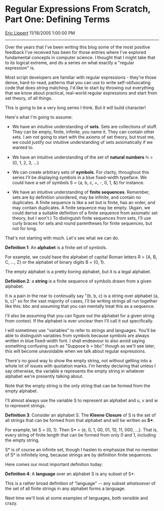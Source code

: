 <div id="page">

# Regular Expressions From Scratch, Part One: Defining Terms

[Eric Lippert](https://social.msdn.microsoft.com/profile/Eric%20Lippert) 11/18/2005 1:00:00 PM

-----

<div id="content">

<div class="mine">

Over the years that I've been writing this blog some of the most positive feedback I've received has been for those entries where I've explored fundamental concepts in computer science. I thought that I might take that to its logical extreme, and do a series on what exactly a "regular expression" is.

Most script developers are familiar with regular expressions - they're those dense, hard-to-read, patterns that you can use to write self-obfuscating code that does string matching. I'd like to start by throwing out everything that we know about practical, real-world regular expressions and start from set theory, of all things.

This is going to be a very long series I think. But it will build character\!

Here's what I'm going to assume:

  - We have an *intuitive* understanding of **sets**. Sets are collections of stuff. They can be empty, finite, infinite, you name it. They can contain other sets. I am not going to start with the axioms of set theory, but trust me, we could justify our intuitive understanding of sets axiomatically if we wanted to.

  - We have an intuitive understanding of the set of **natural numbers** ℕ = {0, 1, 2, 3, …}

  - We can create arbitrary sets of **symbols**. For clarity, throughout this series I'll be displaying symbols in a blue fixed-width typeface. We could have a set of symbols S = {<span class="code">a</span>, <span class="code">b</span>, <span class="code">c</span>, <span class="code">+</span>, <span class="code">-</span>, <span class="code">0</span>, <span class="code">1</span>, <span class="code">&</span>} for instance.

  - We have an intuitive understanding of **finite sequences**. Remember, sets are by definition unordered, may be infinite, and contain no duplicates. A finite sequence is like a set but is finite, has an order, and may contain duplicates. A finite sequence may be empty. (Again, we could derive a suitable definition of a finite sequence from axiomatic set theory, but I won't.) To distinguish finite sequences from sets, I'll use curly braces for sets and round parentheses for finite sequences, but not for long.

That's not starting with much. Let's see what we can do.

**Definition 1**: An **alphabet** is a finite set of symbols.

For example, we could have the alphabet of capital Roman letters R = {<span class="code">A</span>, <span class="code">B</span>, <span class="code">C</span>, …, <span class="code">Z</span>} or the alphabet of binary digits B = {<span class="code">0</span>, <span class="code">1</span>}.

The empty alphabet is a pretty boring alphabet, but it is a legal alphabet.

**Definition 2**: a **string** is a finite sequence of symbols drawn from a given alphabet.

It is a pain in the rear to continually say "(<span class="code">b</span>, <span class="code">b</span>, <span class="code">c</span>) is a string over alphabet {<span class="code">a</span>, <span class="code">b</span>, <span class="code">c</span>}" so for the vast majority of cases, I'll be writing strings all run together like this: <span class="code">bbc</span> and assuming that you can mentally treat this as a sequence.

I'll also be assuming that you can figure out the alphabet for a given string from context. If the alphabet is ever unclear then I'll call it out specifically.

I will sometimes use "variables" to refer to strings and languages. You'll be able to distinguish variables from symbols because symbols are always written in blue fixed-width font. I shall endeavour to also avoid saying something confusing such as "Suppose b = <span class="code">bbc</span>" though as we'll see later, this will become unavoidable when we talk about regular expressions.

There's no good way to show the empty string, not without getting into a whole lot of issues with quotation marks. I'm hereby declaring that unless I say otherwise, the variable e represents the empty string in whatever alphabet we're presently talking about.

Note that the empty string is the only string that can be formed from the empty alphabet.

I'll almost always use the variable S to represent an alphabet and u, v and w to represent strings.

**Definition 3**: Consider an alphabet S. The **Kleene Closure** of S is the set of all strings that can be formed from that alphabet and will be written as **S\***.

For example, let S = {<span class="code">0</span>, <span class="code">1</span>}. Then S\* = {e, <span class="code">0</span>, <span class="code">1</span>, <span class="code">00</span>, <span class="code">01</span>, <span class="code">10</span>, <span class="code">11</span>, <span class="code">000</span>, …}. That is, every string of finite length that can be formed from only <span class="code">0</span> and <span class="code">1</span>, including the empty string.

S\* is of course an infinite set, though I hasten to emphasize that no member of S\* is infinitely long, because strings are by definition finite sequences.

Here comes our most important definition today:

**Definition 4**: A **language** over an alphabet S is any subset of S\*.

This is a rather broad definition of "language" -- any subset *whatsoever* of the set of all finite strings in any alphabet forms a language.

Next time we'll look at some examples of languages, both sensible and crazy.

</div>

</div>

</div>

